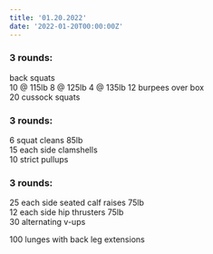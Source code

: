 ```yaml
---
title: '01.20.2022'
date: '2022-01-20T00:00:00Z'
---
```


### 3 rounds:      
back squats     
     10 @ 115lb
     8 @ 125lb
     4 @ 135lb
12 burpees over box      
20 cussock squats     

### 3 rounds:      
6 squat cleans 85lb           
15 each side clamshells    
10 strict pullups               

### 3 rounds:      
25 each side seated calf raises 75lb           
12 each side hip thrusters 75lb       
30 alternating v-ups    

100 lunges with back leg extensions